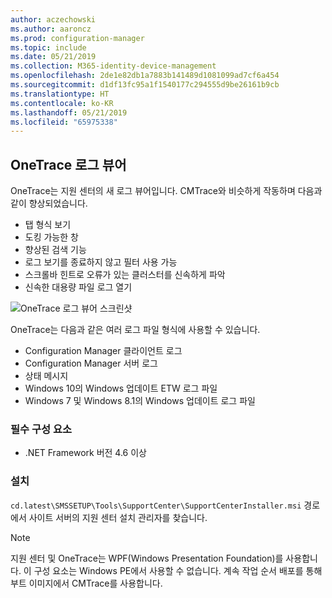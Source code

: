 ```yaml
---
author: aczechowski
ms.author: aaroncz
ms.prod: configuration-manager
ms.topic: include
ms.date: 05/21/2019
ms.collection: M365-identity-device-management
ms.openlocfilehash: 2de1e82db1a7883b141489d1081099ad7cf6a454
ms.sourcegitcommit: d1df13fc95a1f1540177c294555d9be26161b9cb
ms.translationtype: HT
ms.contentlocale: ko-KR
ms.lasthandoff: 05/21/2019
ms.locfileid: "65975338"
---
```

## <a name="bkmk_onetrace"></a> OneTrace 로그 뷰어

<!--3555962-->

OneTrace는 지원 센터의 새 로그 뷰어입니다. CMTrace와 비슷하게 작동하며 다음과 같이 향상되었습니다.

- 탭 형식 보기
- 도킹 가능한 창
- 향상된 검색 기능
- 로그 보기를 종료하지 않고 필터 사용 가능
- 스크롤바 힌트로 오류가 있는 클러스터를 신속하게 파악
- 신속한 대용량 파일 로그 열기

![OneTrace 로그 뷰어 스크린샷](../../media/3555962-onetrace.png)

OneTrace는 다음과 같은 여러 로그 파일 형식에 사용할 수 있습니다.

- Configuration Manager 클라이언트 로그
- Configuration Manager 서버 로그
- 상태 메시지
- Windows 10의 Windows 업데이트 ETW 로그 파일
- Windows 7 및 Windows 8.1의 Windows 업데이트 로그 파일

### <a name="prerequisites"></a>필수 구성 요소

- .NET Framework 버전 4.6 이상

### <a name="install"></a>설치

`cd.latest\SMSSETUP\Tools\SupportCenter\SupportCenterInstaller.msi` 경로에서 사이트 서버의 지원 센터 설치 관리자를 찾습니다.

> [!Note]  
> 지원 센터 및 OneTrace는 WPF(Windows Presentation Foundation)를 사용합니다. 이 구성 요소는 Windows PE에서 사용할 수 없습니다. 계속 작업 순서 배포를 통해 부트 이미지에서 CMTrace를 사용합니다.  
